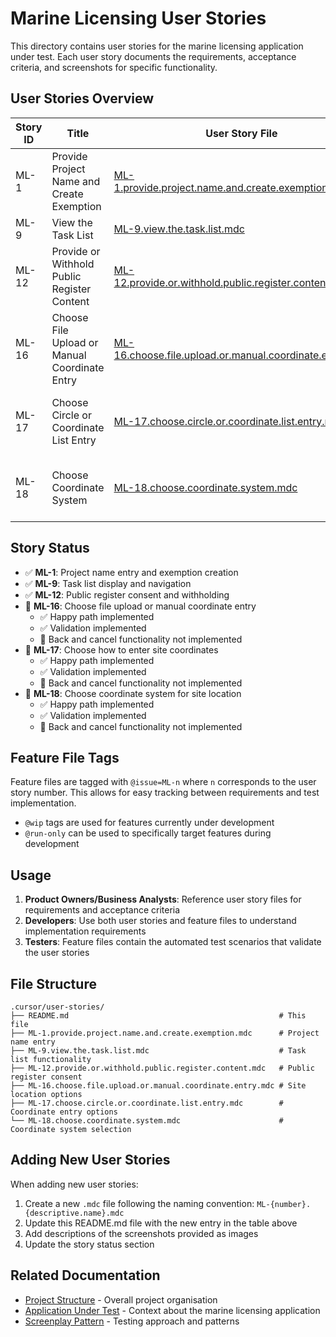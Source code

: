 # Marine Licensing User Stories

This directory contains user stories for the marine licensing application under test. Each user story documents the requirements, acceptance criteria, and screenshots for specific functionality.

## User Stories Overview

| Story ID | Title                                         | User Story File                                                                                                      | Feature Files                                                                                                                                                                                                                                                                                                                                                                                            |
| -------- | --------------------------------------------- | -------------------------------------------------------------------------------------------------------------------- | -------------------------------------------------------------------------------------------------------------------------------------------------------------------------------------------------------------------------------------------------------------------------------------------------------------------------------------------------------------------------------------------------------- |
| ML-1     | Provide Project Name and Create Exemption     | [ML-1.provide.project.name.and.create.exemption.mdc](./ML-1.provide.project.name.and.create.exemption.mdc)           | [project.name.feature](../../test/features/project.name.feature), [validation.project.name.feature](../../test/features/validation.project.name.feature)                                                                                                                                                                                                                                                 |
| ML-9     | View the Task List                            | [ML-9.view.the.task.list.mdc](./ML-9.view.the.task.list.mdc)                                                         | [task.list.feature](../../test/features/task.list.feature), [project.name.feature](../../test/features/project.name.feature)                                                                                                                                                                                                                                                                             |
| ML-12    | Provide or Withhold Public Register Content   | [ML-12.provide.or.withhold.public.register.content.mdc](./ML-12.provide.or.withhold.public.register.content.mdc)     | [public.register.feature](../../test/features/public.register.feature), [validation.public.register.feature](../../test/features/validation.public.register.feature), [back.and.cancel.public.register.feature](../../test/features/back.and.cancel.public.register.feature)                                                                                                                             |
| ML-16    | Choose File Upload or Manual Coordinate Entry | [ML-16.choose.file.upload.or.manual.coordinate.entry.mdc](./ML-16.choose.file.upload.or.manual.coordinate.entry.mdc) | [site.details.manual.circle.feature](../../test/features/site.details.manual.circle.feature), [site.details.manual.polygon.feature](../../test/features/site.details.manual.polygon.feature), [validation.site.details.feature](../../test/features/validation.site.details.feature), [back.and.cancel.site.details.feature](../../test/features/back.and.cancel.site.details.feature) (not implemented) |
| ML-17    | Choose Circle or Coordinate List Entry        | [ML-17.choose.circle.or.coordinate.list.entry.mdc](./ML-17.choose.circle.or.coordinate.list.entry.mdc)               | [site.details.manual.circle.feature](../../test/features/site.details.manual.circle.feature), [site.details.manual.polygon.feature](../../test/features/site.details.manual.polygon.feature), [validation.site.details.feature](../../test/features/validation.site.details.feature), [back.and.cancel.site.details.feature](../../test/features/back.and.cancel.site.details.feature) (not implemented) |
| ML-18    | Choose Coordinate System                      | [ML-18.choose.coordinate.system.mdc](./ML-18.choose.coordinate.system.mdc)                                           | [site.details.manual.circle.feature](../../test/features/site.details.manual.circle.feature), [site.details.manual.polygon.feature](../../test/features/site.details.manual.polygon.feature), [validation.site.details.feature](../../test/features/validation.site.details.feature), [back.and.cancel.site.details.feature](../../test/features/back.and.cancel.site.details.feature) (not implemented) |

## Story Status

- ✅ **ML-1**: Project name entry and exemption creation
- ✅ **ML-9**: Task list display and navigation
- ✅ **ML-12**: Public register consent and withholding
- 🔄 **ML-16**: Choose file upload or manual coordinate entry
  - ✅ Happy path implemented
  - ✅ Validation implemented
  - 🚧 Back and cancel functionality not implemented
- 🔄 **ML-17**: Choose how to enter site coordinates
  - ✅ Happy path implemented
  - ✅ Validation implemented
  - 🚧 Back and cancel functionality not implemented
- 🔄 **ML-18**: Choose coordinate system for site location
  - ✅ Happy path implemented
  - ✅ Validation implemented
  - 🚧 Back and cancel functionality not implemented

## Feature File Tags

Feature files are tagged with `@issue=ML-n` where `n` corresponds to the user story number. This allows for easy tracking between requirements and test implementation.

- `@wip` tags are used for features currently under development
- `@run-only` can be used to specifically target features during development

## Usage

1. **Product Owners/Business Analysts**: Reference user story files for requirements and acceptance criteria
2. **Developers**: Use both user stories and feature files to understand implementation requirements
3. **Testers**: Feature files contain the automated test scenarios that validate the user stories

## File Structure

```
.cursor/user-stories/
├── README.md                                               # This file
├── ML-1.provide.project.name.and.create.exemption.mdc      # Project name entry
├── ML-9.view.the.task.list.mdc                             # Task list functionality
├── ML-12.provide.or.withhold.public.register.content.mdc   # Public register consent
├── ML-16.choose.file.upload.or.manual.coordinate.entry.mdc # Site location options
├── ML-17.choose.circle.or.coordinate.list.entry.mdc        # Coordinate entry options
└── ML-18.choose.coordinate.system.mdc                      # Coordinate system selection
```

## Adding New User Stories

When adding new user stories:

1. Create a new `.mdc` file following the naming convention: `ML-{number}.{descriptive.name}.mdc`
2. Update this README.md file with the new entry in the table above
3. Add descriptions of the screenshots provided as images
4. Update the story status section

## Related Documentation

- [Project Structure](../../marine-licensing-journey-tests/project-structure.mdc) - Overall project organisation
- [Application Under Test](../../marine-licensing-journey-tests/application.under.test.mdc) - Context about the marine licensing application
- [Screenplay Pattern](../../marine-licensing-journey-tests/screenplay-pattern.mdc) - Testing approach and patterns
